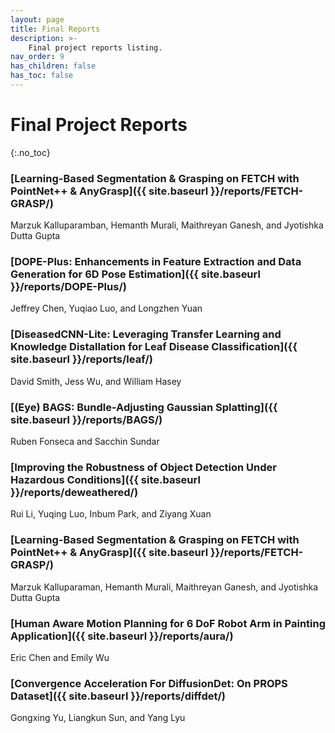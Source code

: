 ```yaml
---
layout: page
title: Final Reports
description: >-
    Final project reports listing.
nav_order: 9
has_children: false
has_toc: false
---
```


# Final Project Reports
{:.no_toc}

### [Learning-Based Segmentation & Grasping on FETCH with PointNet++ & AnyGrasp]({{ site.baseurl }}/reports/FETCH-GRASP/)
Marzuk Kalluparamban, Hemanth Murali, Maithreyan Ganesh, and Jyotishka Dutta Gupta

### [DOPE-Plus: Enhancements in Feature Extraction and Data Generation for 6D Pose Estimation]({{ site.baseurl }}/reports/DOPE-Plus/)
Jeffrey Chen, Yuqiao Luo, and Longzhen Yuan

### [DiseasedCNN-Lite: Leveraging Transfer Learning and Knowledge Distallation for Leaf Disease Classification]({{ site.baseurl }}/reports/leaf/)
David Smith, Jess Wu, and William Hasey

### [(Eye) BAGS: Bundle-Adjusting Gaussian Splatting]({{ site.baseurl }}/reports/BAGS/)
Ruben Fonseca and Sacchin Sundar

### [Improving the Robustness of Object Detection Under Hazardous Conditions]({{ site.baseurl }}/reports/deweathered/)
Rui Li, Yuqing Luo, Inbum Park, and Ziyang Xuan

### [Learning-Based Segmentation & Grasping on FETCH with PointNet++ & AnyGrasp]({{ site.baseurl }}/reports/FETCH-GRASP/)
Marzuk Kalluparaman, Hemanth Murali, Maithreyan Ganesh, and Jyotishka Dutta Gupta

### [Human Aware Motion Planning for 6 DoF Robot Arm in Painting Application]({{ site.baseurl }}/reports/aura/)
Eric Chen and Emily Wu

### [Convergence Acceleration For DiffusionDet: On PROPS Dataset]({{ site.baseurl }}/reports/diffdet/)
Gongxing Yu, Liangkun Sun, and Yang Lyu



